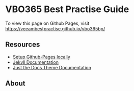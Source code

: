 # VBO365 Best Practise Guide

To view this page on Github Pages, visit https://veeambestpractise.github.io/vbo365bp/

## Resources

- [Setup Github-Pages locally](https://help.github.com/en/articles/setting-up-your-github-pages-site-locally-with-jekyll)
- [Jekyll Documentation](https://jekyllrb.com/docs/)
- [Just the Docs Theme Documentation](https://pmarsceill.github.io/just-the-docs/)

## About
